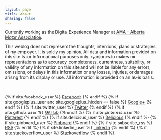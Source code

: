 ```yaml
---
layout: page
title: About
sharing: false
---
```


Currently working as the Digital Experience Manager at [AMA - Alberta Motor Association](http://ama.ab.ca).


This weblog does not represent the thoughts, intentions, plans or strategies of my employer. It is solely my opinion.
All data and information provided on this site is for informational purposes only. ryanjones.io makes no representations
as to accuracy, completeness, currentness, suitability, or validity of any information on this site and will not be liable for any errors,
omissions, or delays in this information or any losses, injuries, or damages arising from its display or use. All information is provided on an as-is basis.

<br/>
<br/>
<div id="sub-nav">
	<div class="social">
		{% if site.facebook_user %}
		<a class="facebook" href="http://www.facebook.com/{{ site.facebook_user }}" title="Facebook">Facebook</a>
		{% endif %}
		{% if site.googleplus_user and site.googleplus_hidden == false %}
		<a class="google" href="https://plus.google.com/{{ site.googleplus_user }}" rel="author" title="Google+">Google+</a>
		{% endif %}
		{% if site.twitter_user %}
		<a class="twitter" href="http://twitter.com/{{ site.twitter_user }}" title="twitter">Twitter</a>
		{% endif %}
		{% if site.github_user %}
		<a class="github" href="https://github.com/{{ site.github_user }}" title="github">GitHub</a>
		{% endif %}
		{% if site.pinterest_user %}
		<a class="pinterest" href="https://pinterest.com/{{ site.pinterest_user }}" title="Pinterest">Pinterest</a>
		{% endif %}
		{% if site.delicious_user %}
		<a class="delicious" href="http://delicious.com/{{ site.delicious_user }}" title="Delicious">Delicious</a>
		{% endif %}
		{% if site.pinboard_user %}
		<a class="pinboard" href="https://pinboard.in/u:{{ site.pinboard_user }}" title="Pinboard">Pinboard</a>
		{% endif %}
		{% if site.subscribe_rss %}
		<a class="rss" href="{{ site.subscribe_rss }}" title="rss">RSS</a>
		{% endif %}
    {% if site.linkedin_user %}
    <a class="linkedin" href="http://www.linkedin.com/in/{{ site.linkedin_user }}" title="linkedin">LinkedIn</a>
    {% endif %}
    {% if site.stackoverflow_user %}
    <a class="stackoverflow" href="http://stackoverflow.com/{{ site.stackoverflow_user }}" title="stackoverflow">Stackoverflow</a>
    {% endif %}
	</div>
</div>